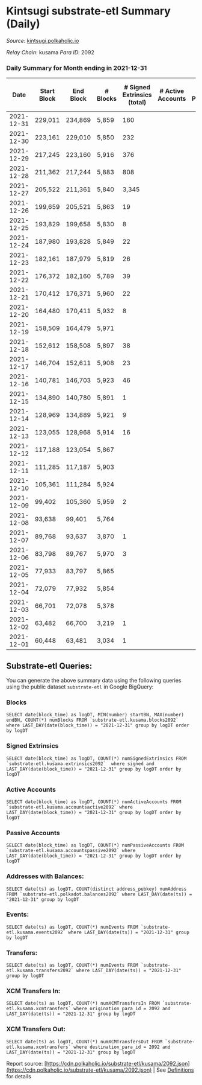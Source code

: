 # Kintsugi substrate-etl Summary (Daily)

_Source_: [kintsugi.polkaholic.io](https://kintsugi.polkaholic.io)

*Relay Chain*: kusama
*Para ID*: 2092



### Daily Summary for Month ending in 2021-12-31


| Date | Start Block | End Block | # Blocks | # Signed Extrinsics (total) | # Active Accounts | # Passive | # New | # Addresses with Balances | # Events | # Transfers | # XCM Transfers In | # XCM Transfers Out | Issues | 
| ---- | ----------- | --------- | -------- | --------------------------- | ----------------- | --------- | ----- | ------------------------- | -------- | ----------- | ------------------ | ------------------- | ------ |
| 2021-12-31 | 229,011 | 234,869 | 5,859 | 160 |  |  |  | 5,068 | 29,593 | 72 ($205,722.41) |   |   |  |
| 2021-12-30 | 223,161 | 229,010 | 5,850 | 232 |  |  |  | 5,046 | 30,251 | 217 ($115,940.84) |   |   |  |
| 2021-12-29 | 217,245 | 223,160 | 5,916 | 376 |  |  |  | 4,908 | 31,117 | 321 ($108,360.46) |   |   |  |
| 2021-12-28 | 211,362 | 217,244 | 5,883 | 808 |  |  |  | 4,704 | 33,398 | 826 ($2,094,941.93) |   |   |  |
| 2021-12-27 | 205,522 | 211,361 | 5,840 | 3,345 |  |  |  | 4,171 | 37,368 | 1,854 ($3,452,689.98) |   |   |  |
| 2021-12-26 | 199,659 | 205,521 | 5,863 | 19 |  |  |  | 3,315 | 31,127 | 297 ($540,444.76) |   |   |  |
| 2021-12-25 | 193,829 | 199,658 | 5,830 | 8 |  |  |  | 3,019 | 29,160 |   |   |   |  |
| 2021-12-24 | 187,980 | 193,828 | 5,849 | 22 |  |  |  | 3,019 | 29,285 | 9 ($143.65) |   |   |  |
| 2021-12-23 | 182,161 | 187,979 | 5,819 | 26 |  |  |  | 3,015 | 29,160 | 18 ($512.34) |   |   |  |
| 2021-12-22 | 176,372 | 182,160 | 5,789 | 39 |  |  |  | 3,006 | 29,639 | 112 ($7,962,621.22) |   |   |  |
| 2021-12-21 | 170,412 | 176,371 | 5,960 | 22 |  |  |  | 2,904 | 30,557 | 126 ($53,543.54) |   |   |  |
| 2021-12-20 | 164,480 | 170,411 | 5,932 | 8 |  |  |  | 2,786 | 32,124 | 405 ($315,794.39) |   |   |  |
| 2021-12-19 | 158,509 | 164,479 | 5,971 |  |  |  |  | 2,380 | 29,855 |   |   |   |  |
| 2021-12-18 | 152,612 | 158,508 | 5,897 | 38 |  |  |  | 2,380 | 43,713 | 2,352 ($742,942.17) | 1 ($3,088.26) |   |  |
| 2021-12-17 | 146,704 | 152,611 | 5,908 | 23 |  |  |  | 35 | 26,680 | 8 ($7,849.12) | 3 ($4,231.40) |   |  |
| 2021-12-16 | 140,781 | 146,703 | 5,923 | 46 |  |  |  | 28 | 23,818 | 11 ($165,350,093.11) | 2 ($315.30) |   |  |
| 2021-12-15 | 134,890 | 140,780 | 5,891 | 1 |  |  |  | 10 | 23,566 |   |   |   |  |
| 2021-12-14 | 128,969 | 134,889 | 5,921 | 9 |  |  |  | 10 | 23,703 |   |   |   |  |
| 2021-12-13 | 123,055 | 128,968 | 5,914 | 16 |  |  |  | 8 | 16,830 |   |   |   |  |
| 2021-12-12 | 117,188 | 123,054 | 5,867 |  |  |  |  | 7 | 11,734 |   |   |   |  |
| 2021-12-11 | 111,285 | 117,187 | 5,903 |  |  |  |  | 7 | 11,806 |   |   |   |  |
| 2021-12-10 | 105,361 | 111,284 | 5,924 |  |  |  |  | 7 | 11,848 |   |   |   |  |
| 2021-12-09 | 99,402 | 105,360 | 5,959 | 2 |  |  |  | 7 | 11,924 |   |   |   |  |
| 2021-12-08 | 93,638 | 99,401 | 5,764 |  |  |  |  | 7 | 11,528 |   |   |   |  |
| 2021-12-07 | 89,768 | 93,637 | 3,870 | 1 |  |  |  | 7 | 7,744 |   |   |   |  |
| 2021-12-06 | 83,798 | 89,767 | 5,970 | 3 |  |  |  | 7 | 11,944 |   |   |   |  |
| 2021-12-05 | 77,933 | 83,797 | 5,865 |  |  |  |  | 7 | 11,730 |   |   |   |  |
| 2021-12-04 | 72,079 | 77,932 | 5,854 |  |  |  |  | 7 | 11,708 |   |   |   |  |
| 2021-12-03 | 66,701 | 72,078 | 5,378 |  |  |  |  | 7 | 10,756 |   |   |   |  |
| 2021-12-02 | 63,482 | 66,700 | 3,219 | 1 |  |  |  | 7 | 6,439 |   |   |   |  |
| 2021-12-01 | 60,448 | 63,481 | 3,034 | 1 |  |  |  | 7 | 6,069 |   |   |   |  |

## Substrate-etl Queries:
You can generate the above summary data using the following queries using the public dataset `substrate-etl` in Google BigQuery:


### Blocks
```
SELECT date(block_time) as logDT, MIN(number) startBN, MAX(number) endBN, COUNT(*) numBlocks FROM `substrate-etl.kusama.blocks2092`  where LAST_DAY(date(block_time)) = "2021-12-31" group by logDT order by logDT
```


### Signed Extrinsics
```
SELECT date(block_time) as logDT, COUNT(*) numSignedExtrinsics FROM `substrate-etl.kusama.extrinsics2092`  where signed and LAST_DAY(date(block_time)) = "2021-12-31" group by logDT order by logDT
```


### Active Accounts
```
SELECT date(block_time) as logDT, COUNT(*) numActiveAccounts FROM `substrate-etl.kusama.accountsactive2092` where LAST_DAY(date(block_time)) = "2021-12-31" group by logDT order by logDT
```


### Passive Accounts
```
SELECT date(block_time) as logDT, COUNT(*) numPassiveAccounts FROM `substrate-etl.kusama.accountspassive2092` where LAST_DAY(date(block_time)) = "2021-12-31" group by logDT order by logDT
```


### Addresses with Balances:
```
SELECT date(ts) as logDT, COUNT(distinct address_pubkey) numAddress FROM `substrate-etl.polkadot.balances2092` where LAST_DAY(date(ts)) = "2021-12-31" group by logDT
```


### Events:
```
SELECT date(ts) as logDT, COUNT(*) numEvents FROM `substrate-etl.kusama.events2092` where LAST_DAY(date(ts)) = "2021-12-31" group by logDT
```


### Transfers:
```
SELECT date(ts) as logDT, COUNT(*) numEvents FROM `substrate-etl.kusama.transfers2092` where LAST_DAY(date(ts)) = "2021-12-31" group by logDT
```


### XCM Transfers In:
```
SELECT date(ts) as logDT, COUNT(*) numXCMTransfersIn FROM `substrate-etl.kusama.xcmtransfers` where origination_para_id = 2092 and LAST_DAY(date(ts)) = "2021-12-31" group by logDT
```


### XCM Transfers Out:
```
SELECT date(ts) as logDT, COUNT(*) numXCMTransfersOut FROM `substrate-etl.kusama.xcmtransfers` where destination_para_id = 2092 and LAST_DAY(date(ts)) = "2021-12-31" group by logDT
```



Report source: [https://cdn.polkaholic.io/substrate-etl/kusama/2092.json](https://cdn.polkaholic.io/substrate-etl/kusama/2092.json) | See [Definitions](/DEFINITIONS.md) for details
